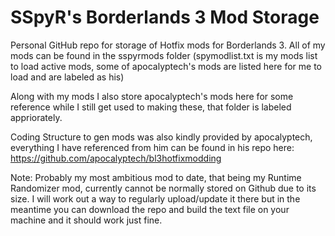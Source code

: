 # SSpyR's Borderlands 3 Mod Storage
Personal GitHub repo for storage of Hotfix mods for Borderlands 3. All of my mods can be found in the sspyrmods folder (spymodlist.txt is my mods list to load active mods, some of apocalyptech's mods are listed here for me to load and are labeled as his)

Along with my mods I also store apocalyptech's mods here for some reference while I still get used to making these, that folder is labeled appriorately.

Coding Structure to gen mods was also kindly provided by apocalyptech, everything I have referenced from him can be found in his repo here: https://github.com/apocalyptech/bl3hotfixmodding

Note: Probably my most ambitious mod to date, that being my Runtime Randomizer mod, currently cannot be normally stored on Github due to its size. I will work out a way to regularly upload/update it there but in the meantime you can download the repo and build the text file on your machine and it should work just fine.